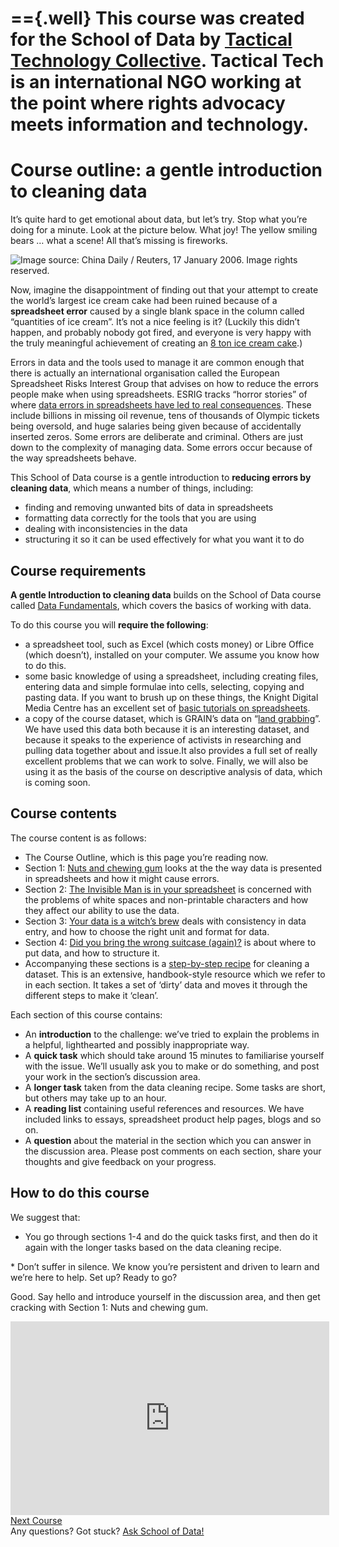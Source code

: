 =={.well}
This course was created for the School of Data by [Tactical Technology Collective](http://tacticaltech.org). Tactical Tech is an international NGO working at the point where rights advocacy meets information and technology.
==

Course outline: a gentle introduction to cleaning data
======================================================

It’s quite hard to get emotional about data, but let’s try. Stop what you’re doing for a minute. Look at the picture below. What joy! The yellow smiling bears … what a scene! All that’s missing is fireworks.

![Image source: China Daily / Reuters, 17 January 2006. Image rights reserved.](http://farm9.staticflickr.com/8219/8412778423_2b06c83e7b_o_d.jpg)

Now, imagine the disappointment of finding out that your attempt to create the world’s largest ice cream cake had been ruined because of a **spreadsheet error** caused by a single blank space in the column called “quantities of ice cream”. It’s not a nice feeling is it?
(Luckily this didn’t happen, and probably nobody got fired, and everyone is very happy with the truly meaningful achievement of creating an [8 ton ice cream cake](http://thelargest.net/ice-cream-cake).)

Errors in data and the tools used to manage it are common enough that there is actually an international organisation called the European Spreadsheet Risks Interest Group that advises on how to reduce the errors people make when using spreadsheets. ESRIG tracks “horror stories” of where [data errors in spreadsheets have led to real consequences](http://www.eusprig.org/horror-stories.htm). These include billions in missing oil revenue, tens of thousands of Olympic tickets being oversold, and huge salaries being given because of accidentally inserted zeros. Some errors are deliberate and criminal. Others are just down to the complexity of managing data. Some errors occur because of the way spreadsheets behave.

This School of Data course is a gentle introduction to **reducing errors by cleaning data**, which means a number of things, including:

-   finding and removing unwanted bits of data in spreadsheets
-   formatting data correctly for the tools that you are using
-   dealing with inconsistencies in the data
-   structuring it so it can be used effectively for what you want it to do

Course requirements
-------------------

**A gentle Introduction to cleaning data** builds on the School of Data course called [Data Fundamentals](../#data-fundamentals), which covers the basics of working with data.

To do this course you will **require the following**:

-   a spreadsheet tool, such as Excel (which costs money) or Libre Office (which doesn’t), installed on your computer. We assume you know how to do this.
-   some basic knowledge of using a spreadsheet, including creating files, entering data and simple formulae into cells, selecting, copying and pasting data. If you want to brush up on these things, the Knight Digital Media Centre has an excellent set of [basic tutorials on spreadsheets](http://multimedia.journalism.berkeley.edu/tutorials/spreadsheets/).
-   a copy of the course dataset, which is GRAIN’s data on “[land grabbing](http://datahub.io/dataset/grain-landgrab-data)”. We have used this data both because it is an interesting dataset, and because it speaks to the experience of activists in researching and pulling data together about and issue.It also provides a full set of really excellent problems that we can work to solve. Finally, we will also be using it as the basis of the course on descriptive analysis of data, which is coming soon.

Course contents
---------------

The course content is as follows:

-   The Course Outline, which is this page you’re reading now.
-   Section 1: [Nuts and chewing gum](../data-cleaning-nuts-and-gum/) looks at the the way data is presented in spreadsheets and how it might cause errors.
-   Section 2: [The Invisible Man is in your spreadsheet](../data-cleaning-invisible-man-in-spreadsheets/) is concerned with the problems of white spaces and non-printable characters and how they affect our ability to use the data.
-   Section 3: [Your data is a witch’s brew](../data-cleaning-witchs-brew/) deals with consistency in data
    entry, and how to choose the right unit and format for data.
-   Section 4: [Did you bring the wrong suitcase (again)?](../data-cleaning-wrong-suitcase/) is about where to put data, and how to structure it.
-   Accompanying these sections is a [step-by-step recipe](../../recipes/cleaning-data-with-spreadsheets/) for cleaning a dataset. This is an extensive, handbook-style resource which we refer to in each section. It takes a set of ‘dirty’ data and moves it through the different steps to make it ‘clean’.

Each section of this course contains:

-   An **introduction** to the challenge: we’ve tried to explain the problems in a helpful, lighthearted and possibly inappropriate way.
-   A **quick task** which should take around 15 minutes to familiarise yourself with the issue. We’ll usually ask you to make or do something, and post your work in the section’s discussion area.
-   A **longer task** taken from the data cleaning recipe. Some tasks are short, but others may take up to an hour.
-   A **reading list** containing useful references and resources. We have included links to essays, spreadsheet product help pages, blogs and so on.
-   A **question** about the material in the section which you can answer in the discussion area. Please post comments on each section, share your thoughts and give feedback on your progress.

How to do this course
---------------------

We suggest that:

-   You go through sections 1-4 and do the quick tasks first, and then do it again with the longer tasks based on the data cleaning recipe.

\* Don’t suffer in silence. We know you’re persistent and driven to learn and we’re here to help. Set up? Ready to go?

Good. Say hello and introduce yourself in the discussion area, and then get cracking with Section 1: Nuts and chewing gum.

<iframe src="http://okfnlabs.org/scodaquiz/howyoufeel.html#data-cleaning" width="510" height="310" frameborder="0"></iframe>
<a href="../data-cleaning-nuts-and-gum/" class="btn btn-primary btn-large">Next Course<span class="icon-arrow-right"></span></a>
<div class="alert alert-info">Any questions? Got stuck? <a class="btn btn-large btn-info" href="http://ask.schoolofdata.org">Ask School of Data!</a></div>

